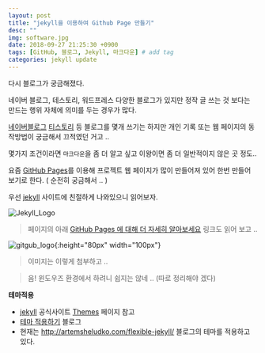 ```yaml
---
layout: post
title: "jekyll을 이용하여 Github Page 만들기"
desc: ""
img: software.jpg
date: 2018-09-27 21:25:30 +0900
tags: [GitHub, 블로그, Jekyll, 마크다운] # add tag
categories: jekyll update
---
```


다시 블로그가 궁금해졌다. 

네이버 블로그, 테스토리, 워드프레스 다양한 블로그가 있지만 정작 글 쓰는 것 보다는 만드는 행위 자체에 의미를 두는 경우가 많다. 

[네이버블로그](https://softroom.blog.me) [티스토리](http://butteryoon.tistory.com) 등 블로그를 몇개 쓰기는 하지만 개인 기록 또는 웹 페이지의 동작방법이 궁금해서 끄적였던 거고 .. 

몇가지 조건이라면 `마크다운`을 좀 더 알고 싶고 이왕이면 좀 더 일반적이지 않은 곳 정도.. 

요즘 [GitHub Pages][GitHubPages]를 이용해 프로젝트 웹 페이지가 많이 만들어져 있어 한번 만들어 보기로 한다. ( 순전히 궁금해서 .. ) 


우선 [jekyll][jekyll] 사이트에 친절하게 나와있으니 읽어보자. 

![Jekyll_Logo](https://jekyllrb-ko.github.io/img/logo-2x.png)

> 페이지의 아래 [GitHub Pages 에 대해 더 자세히 알아보세요](https://pages.github.com/) 링크도 읽어 보고 .. 

![gitgub_logo]({{site.baseurl}}/assets/img/octojekyll.png){:height="80px" width="100px"}

> 이미지는 이렇게 첨부하고 .. 

> 음! 윈도우즈 환경에서 하려니 쉽지는 않네 .. (따로 정리해야 겠다) 

**테마적용**

* [jekyll][jekyll] 공식사이트 [Themes](https://jekyllrb-ko.github.io/docs/themes/) 페이지 참고
* [테마 적용하기](https://nesoy.github.io/articles/2016-12/github-Jekyll) 블로그 
* 현재는 http://artemsheludko.com/flexible-jekyll/ 블로그의 테마를 적용하고 있다. 


[jekyll]: https://jekyllrb-ko.github.io
[GitHubPages]: https://pages.github.com 

